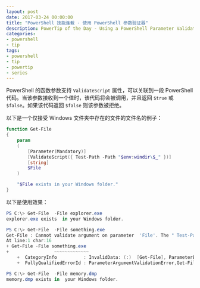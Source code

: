 ```yaml
---
layout: post
date: 2017-03-24 00:00:00
title: "PowerShell 技能连载 - 使用 PowerShell 参数验证器"
description: PowerTip of the Day - Using a PowerShell Parameter Validator
categories:
- powershell
- tip
tags:
- powershell
- tip
- powertip
- series
---
```

PowerShell 的函数参数支持 `ValidateScript` 属性，可以关联到一段 PowerShell 代码。当该参数接收到一个值时，该代码将会被调用，并且返回 `$true` 或 `$false`。如果该代码返回 `$false` 则该参数被拒绝。

以下是一个仅接受 Windows 文件夹中存在的文件的文件名的例子：

```powershell
function Get-File
{
    param
    (
        [Parameter(Mandatory)]
        [ValidateScript({ Test-Path -Path "$env:windir\$_" })]
        [string]
        $File
    )

    "$File exists in your Windows folder."
}
```

以下是使用效果：

```powershell
PS C:\> Get-File  -File explorer.exe
explorer.exe exists  in your Windows folder.

PS C:\> Get-File  -File something.exe
Get-File : Cannot validate argument on parameter  'File'. The " Test-Path -Path "$env:windir\$_" " validation  script for the argument with value "something.exe" did not return a  result of True. Determine why the validation script failed, and then try the  command again.
At line:1 char:16
+ Get-File -File something.exe
+                 ~~~~~~~~~~~~~
    +  CategoryInfo          : InvalidData: (:)  [Get-File], ParameterBindingValidationException
    +  FullyQualifiedErrorId : ParameterArgumentValidationError,Get-File

PS C:\> Get-File  -File memory.dmp
memory.dmp exists in  your Windows folder.
```

<!--本文国际来源：[Using a PowerShell Parameter Validator](http://community.idera.com/powershell/powertips/b/tips/posts/using-a-powershell-parameter-validator)-->
